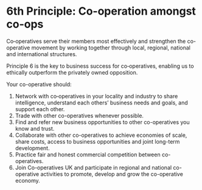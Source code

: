 # 6th Principle: Co-operation amongst co-ops


Co‑operatives serve their members most effectively and strengthen the co-operative movement by working together through local, regional, national and international structures.

Principle 6 is the key to business success for co‑operatives, enabling us to ethically outperform the privately owned opposition.

Your co-operative should:

1. Network with co‑operatives in your locality and industry to share intelligence, understand each others’ business needs and goals, and support each other.
2. Trade with other co-operatives whenever possible.
3. Find and refer new business opportunities to other co-operatives you know and trust.
4. Collaborate with other co-operatives to achieve economies of scale, share costs, access to business opportunities and joint long-term development.
5. Practice fair and honest commercial competition between co-operatives.
6. Join Co-operatives UK and participate in regional and national co-operative activities to promote, develop and grow the co-operative economy.
